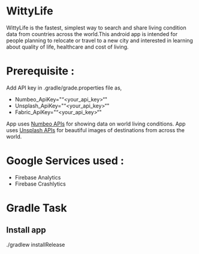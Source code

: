 # WittyLife
WittyLife is the fastest, simplest way to search and share living condition data from countries across the world.This android app is intended for people planning to relocate or travel to a new city and interested in learning about quality of life, healthcare and cost of living.

# Prerequisite : 
Add API key in .gradle/grade.properties file as,
- Numbeo_ApiKey="“<your_api_key>“"
- Unsplash_ApiKey="“<your_api_key>“"
- Fabric_ApiKey="“<your_api_key>“"

App uses [Numbeo APIs](https://www.numbeo.com/api/doc.jsp) for showing data on world living conditions. App uses [Unsplash APIs](https://unsplash.com/documentation) for beautiful images of destinations from across the world.

# Google Services used :
 * Firebase Analytics
 * Firebase Crashlytics

# Gradle Task 
## Install app 
./gradlew installRelease 
